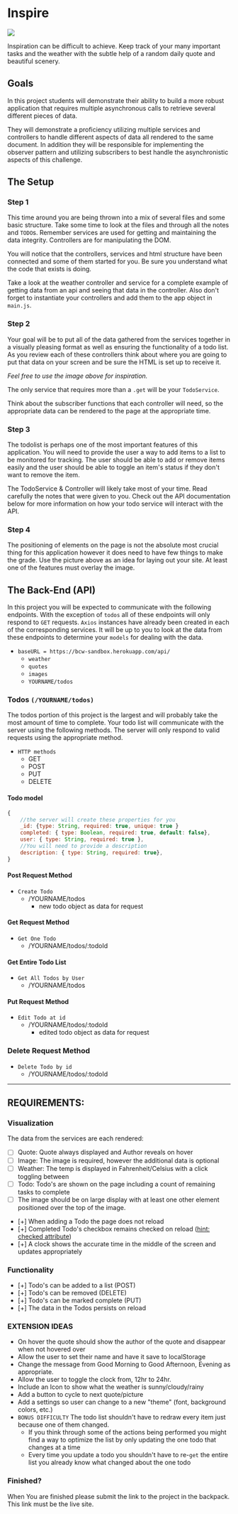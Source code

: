 # Inspire

<div class="text-center">
    <img class="img-responsive" src="/inspire.png"/>
</div>

Inspiration can be difficult to achieve. Keep track of your many important tasks and the weather with the subtle help of a random daily quote and beautiful scenery.

## Goals

In this project students will demonstrate their ability to build a more robust application that requires multiple asynchronous calls to retrieve several different pieces of data.

They will demonstrate a proficiency utilizing multiple services and controllers to handle different aspects of data all rendered to the same document. In addition they will be responsible for implementing the observer pattern and utilizing subscribers to best handle the asynchronistic aspects of this challenge.

## The Setup

### Step 1

This time around you are being thrown into a mix of several files and some basic structure. Take some time to look at the files and through all the notes and `TODO`s. Remember services are used for getting and maintaining the data integrity. Controllers are for manipulating the DOM.

You will notice that the controllers, services and html structure have been connected and some of them started for you. Be sure you understand what the code that exists is doing.

Take a look at the weather controller and service for a complete example of getting data from an api and seeing that data in the controller. Also don't forget to instantiate your controllers and add them to the app object in `main.js`.

### Step 2

Your goal will be to put all of the data gathered from the services together in a visually pleasing format as well as ensuring the functionality of a todo list. As you review each of these controllers think about where you are going to put that data on your screen and be sure the HTML is set up to receive it.

_Feel free to use the image above for inspiration._

The only service that requires more than a `.get` will be your `TodoService`.

Think about the subscriber functions that each controller will need, so the appropriate data can be rendered to the page at the appropriate time.

### Step 3

The todolist is perhaps one of the most important features of this application. You will need to provide the user a way to add items to a list to be monitored for tracking. The user should be able to add or remove items easily and the user should be able to toggle an item's status if they don't want to remove the item.

The TodoService & Controller will likely take most of your time. Read carefully the notes that were given to you. Check out the API documentation below for more information on how your todo service will interact with the API.

### Step 4

The positioning of elements on the page is not the absolute most crucial thing for this application however it does need to have few things to make the grade. Use the picture above as an idea for laying out your site. At least one of the features must overlay the image.

## The Back-End (API)

In this project you will be expected to communicate with the following endpoints. With the exception of `todos` all of these endpoints will only respond to `GET` requests. `Axios` instances have already been created in each of the corresponding services. It will be up to you to look at the data from these endpoints to determine your `models` for dealing with the data.

- `baseURL = https://bcw-sandbox.herokuapp.com/api/`
  - `weather`
  - `quotes`
  - `images`
  - `YOURNAME/todos`

### Todos `(/YOURNAME/todos)`

The todos portion of this project is the largest and will probably take the most amount of time to complete. Your todo list will communicate with the server using the following methods. The server will only respond to valid requests using the appropriate method.

- `HTTP methods`
  - GET
  - POST
  - PUT
  - DELETE

#### Todo model

```javascript
{
    //the server will create these properties for you
    _id: {type: String, required: true, unique: true }
    completed: { type: Boolean, required: true, default: false},
    user: { type: String, required: true },
    //You will need to provide a description
    description: { type: String, required: true},
}
```

#### Post Request Method

- `Create Todo`
  - /YOURNAME/todos
    - new todo object as data for request

#### Get Request Method

- `Get One Todo`
  - /YOURNAME/todos/:todoId

#### Get Entire Todo List

- `Get All Todos by User`
  - /YOURNAME/todos

#### Put Request Method

- `Edit Todo at id`
  - /YOURNAME/todos/:todoId
    - edited todo object as data for request

### Delete Request Method

- `Delete Todo by id`
  - /YOURNAME/todos/:todoId

---

## REQUIREMENTS:

### Visualization

The data from the services are each rendered:

- [ ] Quote: Quote always displayed and Author reveals on hover
- [ ] Image: The image is required, however the additional data is optional
- [ ] Weather: The temp is displayed in Fahrenheit/Celsius with a click toggling between
- [ ] Todo: Todo's are shown on the page including a count of remaining tasks to complete
- [ ] The image should be on large display with at least one other element positioned over the top of the image.
- [+] When adding a Todo the page does not reload
- [+] Completed Todo's checkbox remains checked on reload ([hint: checked attribute](https://www.w3schools.com/tags/att_input_checked.asp))
  <!-- NOTE I did not use checkboxes, but they remain on reload -->
- [+] A clock shows the accurate time in the middle of the screen and updates appropriately

### Functionality

- [+] Todo's can be added to a list (POST)
- [+] Todo's can be removed (DELETE)
- [+] Todo's can be marked complete (PUT)
- [+] The data in the Todos persists on reload

### EXTENSION IDEAS

- On hover the quote should show the author of the quote and disappear when not hovered over
- Allow the user to set their name and have it save to localStorage
- Change the message from Good Morning to Good Afternoon, Evening as appropriate.
- Allow the user to toggle the clock from, 12hr to 24hr.
- Include an Icon to show what the weather is sunny/cloudy/rainy
- Add a button to cycle to next quote/picture
- Add a settings so user can change to a new "theme" (font, background colors, etc.)
- `BONUS DIFFICULTY` The todo list shouldn't have to redraw every item just because one of them changed.
  - If you think through some of the actions being performed you might find a way to optimize the list by only updating the one todo that changes at a time
  - Every time you update a todo you shouldn't have to re-`get` the entire list you already know what changed about the one todo

### Finished?

When You are finished please submit the link to the project in the backpack. This link must be the live site.
